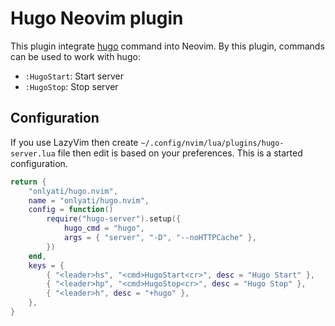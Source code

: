 # Hugo Neovim plugin

This plugin integrate [hugo](https://gohugo.io) command into Neovim. By this
plugin, commands can be used to work with hugo:

- `:HugoStart`: Start server
- `:HugoStop`: Stop server

## Configuration

If you use LazyVim then create `~/.config/nvim/lua/plugins/hugo-server.lua` file
then edit is based on your preferences. This is a started configuration.

```lua
return {
    "onlyati/hugo.nvim",
    name = "onlyati/hugo.nvim",
    config = function()
        require("hugo-server").setup({
            hugo_cmd = "hugo",
            args = { "server", "-D", "--noHTTPCache" },
        })
    end,
    keys = {
        { "<leader>hs", "<cmd>HugoStart<cr>", desc = "Hugo Start" },
        { "<leader>hp", "<cmd>HugoStop<cr>", desc = "Hugo Stop" },
        { "<leader>h", desc = "+hugo" },
    },
}
```
